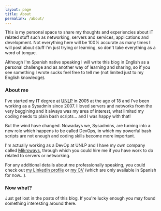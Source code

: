 ```yaml
---
layout: page
title: About
permalink: /about/
---
```


This is my personal space to share my thoughts and experiencies about IT related
stuff such as networking, servers and services, applications and development.
Not everything here will be 100% accurate as many times I will post about stuff 
I'm just trying or learning, so don't take everything as a word of tongue.

Although I'm Spanish native speaking I will write this blog in English as a
personal challenge and as another way of learning and sharing, so if you see
something I wrote sucks feel free to tell me (not limited just to my English
knowledge).

### About me

I've started my IT degree at [UNLP][UNLP] in 2005 at the age of 18 and I've been
working as a Sysadmin since 2007. I loved servers and networks from the very
beggining and it always was my area of interest, what limited my coding needs to
plain bash scripts... and I was happy with that!

But the wind have changed. Nowadays we, Sysadmins, are turning into a new role
which happens to be called DevOps, in which my powerful bash scripts are not
enough and coding skills become more important.

I'm actually working as a DevOp at UNLP and I have my own company called
[Mikroways][Mikroways], through which you could hire me if you have work to do
related to servers or networking.

For any additional details about me professionally speaking, you could check out
[my LinkedIn profile][LinkedIn] or [my CV][CV] (which are only available in
Spanish for now...).

### Now what?

Just get lost in the posts of this blog. If you're lucky enough you may found
something interesting around there.

[CV]:         http://leandroditommaso.com.ar/wp-content/uploads/2014/10/CV_2014_TB.pdf
[LinkedIn]:   http://ar.linkedin.com/in/leandroditommaso/
[Mikroways]:  http://www.mikroways.net
[UNLP]:       http://www.unlp.edu.ar
